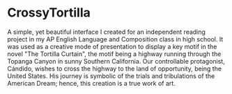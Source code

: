 # CrossyTortilla
A simple, yet beautiful interface I created for an independent reading project in my AP English Language and Composition class in high school.  It was used as a creative mode of presentation to display a key motif in the novel "The Tortilla Curtain", the motif being a highway running through the Topanga Canyon in sunny Southern California.  Our controllable protagonist, Cándido, wishes to cross the highway to the land of opportunity, being the United States.  His journey is symbolic of the trials and tribulations of the American Dream; hence, this creation is a true work of art.
